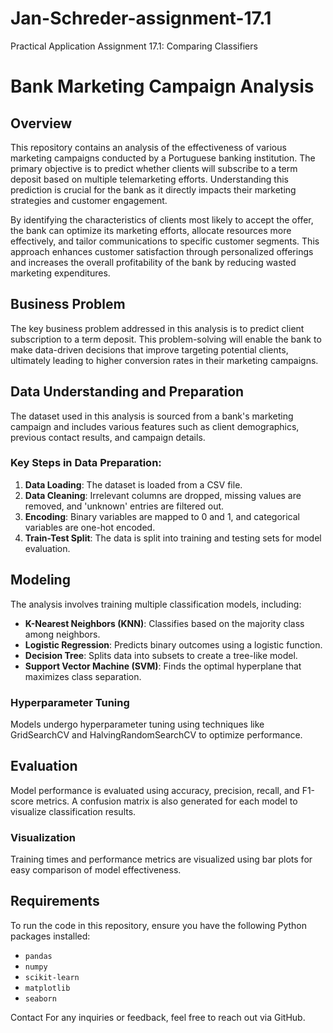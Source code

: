 # Jan-Schreder-assignment-17.1
Practical Application Assignment 17.1: Comparing Classifiers
# Bank Marketing Campaign Analysis

## Overview

This repository contains an analysis of the effectiveness of various marketing campaigns conducted by a Portuguese banking institution. The primary objective is to predict whether clients will subscribe to a term deposit based on multiple telemarketing efforts. Understanding this prediction is crucial for the bank as it directly impacts their marketing strategies and customer engagement.

By identifying the characteristics of clients most likely to accept the offer, the bank can optimize its marketing efforts, allocate resources more effectively, and tailor communications to specific customer segments. This approach enhances customer satisfaction through personalized offerings and increases the overall profitability of the bank by reducing wasted marketing expenditures.

## Business Problem

The key business problem addressed in this analysis is to predict client subscription to a term deposit. This problem-solving will enable the bank to make data-driven decisions that improve targeting potential clients, ultimately leading to higher conversion rates in their marketing campaigns.

## Data Understanding and Preparation

The dataset used in this analysis is sourced from a bank's marketing campaign and includes various features such as client demographics, previous contact results, and campaign details. 

### Key Steps in Data Preparation:
1. **Data Loading**: The dataset is loaded from a CSV file.
2. **Data Cleaning**: Irrelevant columns are dropped, missing values are removed, and 'unknown' entries are filtered out.
3. **Encoding**: Binary variables are mapped to 0 and 1, and categorical variables are one-hot encoded.
4. **Train-Test Split**: The data is split into training and testing sets for model evaluation.

## Modeling

The analysis involves training multiple classification models, including:

- **K-Nearest Neighbors (KNN)**: Classifies based on the majority class among neighbors.
- **Logistic Regression**: Predicts binary outcomes using a logistic function.
- **Decision Tree**: Splits data into subsets to create a tree-like model.
- **Support Vector Machine (SVM)**: Finds the optimal hyperplane that maximizes class separation.

### Hyperparameter Tuning
Models undergo hyperparameter tuning using techniques like GridSearchCV and HalvingRandomSearchCV to optimize performance.

## Evaluation

Model performance is evaluated using accuracy, precision, recall, and F1-score metrics. A confusion matrix is also generated for each model to visualize classification results.

### Visualization
Training times and performance metrics are visualized using bar plots for easy comparison of model effectiveness.

## Requirements

To run the code in this repository, ensure you have the following Python packages installed:
- `pandas`
- `numpy`
- `scikit-learn`
- `matplotlib`
- `seaborn`

Contact
For any inquiries or feedback, feel free to reach out via GitHub.
